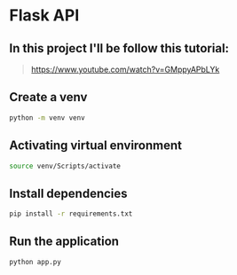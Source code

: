# Flask API

## In this project I'll be follow this tutorial:
> https://www.youtube.com/watch?v=GMppyAPbLYk

## Create a venv

```bash
python -m venv venv
```

## Activating virtual environment
```bash
source venv/Scripts/activate
```

## Install dependencies

```bash
pip install -r requirements.txt
```

## Run the application

```bash
python app.py
```
